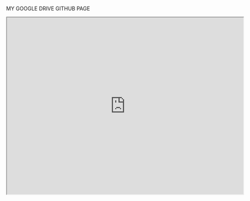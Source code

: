MY GOOGLE DRIVE GITHUB PAGE

<iframe src="https://drive.google.com/file/d/1FQ486_7dspVZeggH3uyG3cYYcL64FWkm/preview" width="640" height="480"></iframe>
